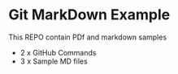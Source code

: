 Git MarkDown Example
============

This REPO contain PDf and markdown samples

  * 2 x GitHub Commands 
  * 3 x Sample MD files
